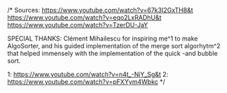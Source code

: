 /* 
Sources:
https://www.youtube.com/watch?v=67k3I2GxTH8&t
https://www.youtube.com/watch?v=eqo2LxRADhU&t
https://www.youtube.com/watch?v=TzerDU-JaY

SPECIAL THANKS: 
Clément Mihailescu for inspiring me^1 to make AlgoSorter, and his guided implementation of the merge sort algorhytm^2 that helped immensely with the 
implementation of the quick -and bubble sort.      

1: https://www.youtube.com/watch?v=n4t_-NjY_Sg&t
2: https://www.youtube.com/watch?v=pFXYym4Wbkc
*/
